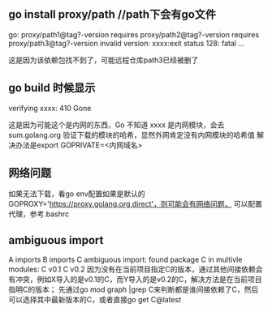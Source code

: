 ## go install proxy/path   //path下会有go文件
go: proxy/path1@tag?-version requires
  proxy/path2@tag?-version requires
  proxy/path3@tag?-version invalid version: xxxx:exit status 128:
  fatal ...

这是因为该依赖包找不到了，可能远程仓库path3已经被删了


## go build 时候显示
verifying xxxx: 410 Gone

这是因为可能这个是内网的东西，Go 不知道 xxxx 是内网模块，会去 sum.golang.org 验证下载的模块的哈希，显然外网肯定没有内网模块的哈希值
解决办法是export GOPRIVATE=<内网域名>


## 网络问题
如果无法下载，看go env配置如果是默认的GOPROXY='https://proxy.golang.org,direct'，则可能会有网络问题，
可以配置代理，参考.bashrc

## ambiguous import
A imports
B imports
C ambiguous import: found package C in multivle modules:
C v0.1
C v0.2
因为没有在当前项目指定C的版本，通过其他间接依赖会有冲突，例如X导入的是v0.1的C，而Y导入的是v0.2的C，解决方法是在当前项目指明C的版本；
先通过go mod graph |grep C来判断都是谁间接依赖了C，然后可以选择其中最新版本的C，或者直接go get C@latest